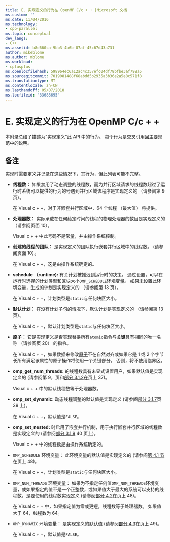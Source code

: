 ```yaml
---
title: E. 实现定义的行为在 OpenMP C/c + + |Microsoft 文档
ms.custom: ''
ms.date: 11/04/2016
ms.technology:
- cpp-parallel
ms.topic: conceptual
dev_langs:
- C++
ms.assetid: b8d660ca-9bb3-4b6b-87af-45c67d43a731
author: mikeblome
ms.author: mblome
ms.workload:
- cplusplus
ms.openlocfilehash: 598964ec6a12ac4c357efc04df78bfbe3af798a5
ms.sourcegitcommit: 7019081488f68abdd5b2935a3b36e2a5e8c571f8
ms.translationtype: MT
ms.contentlocale: zh-CN
ms.lasthandoff: 05/07/2018
ms.locfileid: "33688695"
---
```

# <a name="e-implementation-defined-behaviors-in-openmp-cc"></a>E. 实现定义的行为在 OpenMP C/c + +
本附录总结了描述为"实现定义"此 API 中的行为。  每个行为是交叉引用回主要规范中的说明。  
  
## <a name="remarks"></a>备注  
 实现时需要定义并记录在这些情况下，其行为，但此列表可能不完整。  
  
-   **线程数：** 如果禁用了动态调整的线程数，而为并行区域请求的线程数超过了运行时系统可以提供的行为的号遇到并行区域该程序是实现定义的 （请参阅第 9 页）。  
  
     在 Visual c + +，对于非嵌套并行区域中，64 个线程 （最大值） 将提供。  
  
-   **处理器数：** 实际承载在任何给定时间的线程的物理处理器的数目是实现定义的 （请参阅页面 10）。  
  
     Visual c + + 中此号码不是常量，并由操作系统控制。  
  
-   **创建的线程的团队：** 是实现定义的团队执行嵌套并行区域中的线程数。 (请参阅页面 10）。  
  
     在 Visual c + +，这是由操作系统确定的。  
  
-   **schedule （runtime):** 有关计划被推迟到运行时的决策。 通过设置，可以在运行时选择的计划类型和区块大小`OMP_SCHEDULE`环境变量。 如果未设置此环境变量，生成的计划是实现定义的 （请参阅第 13 页）。  
  
     在 Visual c + +，计划类型是`static`与任何块区大小。  
  
-   **默认计划：** 在没有计划子句的情况下，默认计划是实现定义的 （请参阅第 13 页）。  
  
     在 Visual c + +，默认计划类型是`static`与任何块区大小。  
  
-   **原子：** 它是实现定义是否实现替换所有`atomic`指令与**关键**具有相同的唯一名称 （请参阅页 20） 的指令。  
  
     在 Visual c + +，如果数据来修改[原子](../../parallel/openmp/reference/atomic.md)不在自然对齐或如果它是 1 或 2 个字节长所有满足该属性的原子操作将使用一个关键部分。 否则，将不使用临界区。  
  
-   **omp_get_num_threads:** 的线程数具有未显式设置用户，如果默认值是实现定义的 (请参阅第 9，页和[部分 3.1.2](../../parallel/openmp/3-1-2-omp-get-num-threads-function.md)在页上 37)。  
  
     Visual c + + 中的默认线程数等于处理器数。  
  
-   **omp_set_dynamic:** 动态线程调整的默认值是实现定义 (请参阅[部分 3.1.7](../../parallel/openmp/3-1-7-omp-set-dynamic-function.md)页 39 上)。  
  
     在 Visual c + +，默认值是`FALSE`。  
  
-   **omp_set_nested:** 时启用了嵌套并行机制，用于执行嵌套并行区域的线程数是实现定义的 (请参阅[部分 3.1.9](../../parallel/openmp/3-1-9-omp-set-nested-function.md) 40 页上)。  
  
     Visual c + + 中的线程数是由操作系统确定的。  
  
-   `OMP_SCHEDULE` 环境变量： 此环境变量的默认值是实现定义的 (请参阅[第 4.1 节](../../parallel/openmp/4-1-omp-schedule.md)在页上 48)。  
  
     在 Visual c + +，计划类型是`static`与任何块区大小。  
  
-   `OMP_NUM_THREADS` 环境变量： 如果为不指定任何值`OMP_NUM_THREADS`环境变量，或如果指定的值不是一个正整数，或如果值大于最大的系统可以支持的线程数，是要使用的线程数实现定义 (请参阅[部分 4.2](../../parallel/openmp/4-2-omp-num-threads.md)在页上 48)。  
  
     在 Visual c + + 中，如果指定值为零或更短，线程数等于处理器数。  如果值大于 64，线程数为 64。  
  
-   `OMP_DYNAMIC` 环境变量： 是实现定义的默认值 (请参阅[部分 4.3](../../parallel/openmp/4-3-omp-dynamic.md)在页上 49)。  
  
     在 Visual c + +，默认值是`FALSE`。